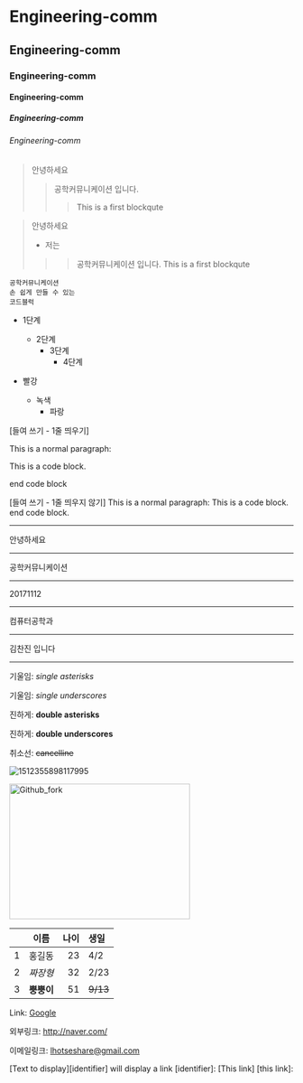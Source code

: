 # Engineering-comm
## Engineering-comm
### Engineering-comm
#### Engineering-comm
##### Engineering-comm
###### Engineering-comm


> 안녕하세요
>> 공학커뮤니케이션 입니다.
>>> This is a first blockqute

> 안녕하세요
> + 저는
>>> 공학커뮤니케이션 입니다.
>>> This is a first blockqute

```
공학커뮤니케이션
손 쉽게 만들 수 있는
코드블럭
```

* 1단계
    - 2단계
        + 3단계
            + 4단계
     
* 빨강
  * 녹색
    * 파랑

[들여 쓰기 - 1줄 띄우기]

This is a normal paragraph:

This is a code block.

end code block

[들여 쓰기 - 1줄 띄우지 않기]
This is a normal paragraph:
This is a code block.
end code block.

* * *
안녕하세요
***
공학커뮤니케이션
*****
20171112
- - -
컴퓨터공학과

---------------------------------------
김찬진 입니다
* * *

기울임: *single asterisks*

기울임: _single underscores_

진하게: **double asterisks**

진하게: __double underscores__

취소선: ~~cancelline~~

![1512355898117995](https://user-images.githubusercontent.com/86451206/123567545-5eac9b00-d7fd-11eb-8ce2-c0d1ebeacb63.jpg)

<img src="https://user-images.githubusercontent.com/86451206/123567545-5eac9b00-d7fd-11eb-8ce2-c0d1ebeacb63.jpg" width="320px" height="240px"
title="px(픽셀) 크기 설정" alt="Github_fork"></img><br/>

| | 이름 | 나이 | 생일 |
| :-: | :-: | -: | :- |
| 1 | 홍길동 | 23 | 4/2 |
| 2 | *짜장형* | 32 | 2/23|
| 3 | __뿡뿡이__ | 51 | ~~9/13~~ |

Link: [Google][googlelink]

[googlelink]: https://google.com "Go google"

외부링크: <http://naver.com/>
 
이메일링크: <lhotseshare@gmail.com>

[Text to display][identifier] will display a link
[identifier]:
[This link]
[this link]:
